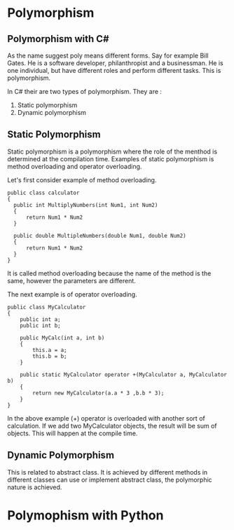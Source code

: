 
# Polymorphism

## Polymorphism with C#

As the name suggest poly means different forms. Say for example Bill Gates. He is a software developer, philanthropist and a businessman. He is one individual, but have different roles and perform different tasks. This is polymorphism.

In C# their are two types of polymorphism. They are :

1) Static polymorphism 
2) Dynamic polymorphism

## Static Polymorphism

Static polymorphism is a polymorphism where the role of the menthod is determined at the compilation time. Examples of static polymorphism is method overloading and operator overloading.

Let's first consider example of method overloading.

```CSharp
public class calculator
{
  public int MultiplyNumbers(int Num1, int Num2)
  {
      return Num1 * Num2
  }
  
  public double MultipleNumbers(double Num1, double Num2)
  {
      return Num1 * Num2
  }
}
```

It is called method overloading because the name of the method is the same, however the parameters are different.

The next example is of operator overloading.

```CSharp
public class MyCalculator
{
    public int a;
    public int b;
        
    public MyCalc(int a, int b)
    {
        this.a = a;
        this.b = b;
    }

    public static MyCalculator operator +(MyCalculator a, MyCalculator b)
    {
        return new MyCalculator(a.a * 3 ,b.b * 3);
    }
}
```

In the above example (+) operator is overloaded with another sort of calculation. If we add two MyCalculator objects, the result will be sum of objects. This will happen at the compile time.

## Dynamic Polymorphism

This is related to abstract class. It is achieved by different methods in different classes can use or implement abstract class, the polymorphic nature is achieved.


# Polymophism with Python
